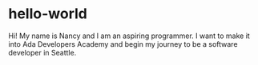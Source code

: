 # hello-world

Hi! My name is Nancy and I am an aspiring programmer. I want to make it into Ada Developers Academy and begin my journey to be a software developer in Seattle. 

